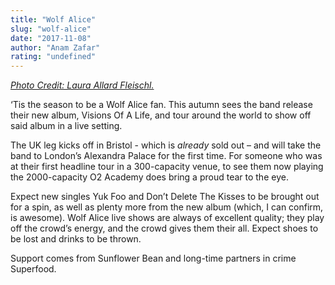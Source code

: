 ```yaml
---
title: "Wolf Alice"
slug: "wolf-alice"
date: "2017-11-08"
author: "Anam Zafar"
rating: "undefined"
---
```


[_Photo Credit: Laura Allard Fleischl._](https://www.rcarecords.com/artist/wolf-alice/)

‘Tis the season to be a Wolf Alice fan. This autumn sees the band release their new album, Visions Of A Life, and tour around the world to show off said album in a live setting.

The UK leg kicks off in Bristol - which is _already_ sold out – and will take the band to London’s Alexandra Palace for the first time. For someone who was at their first headline tour in a 300-capacity venue, to see them now playing the 2000-capacity O2 Academy does bring a proud tear to the eye.

Expect new singles Yuk Foo and Don’t Delete The Kisses to be brought out for a spin, as well as plenty more from the new album (which, I can confirm, is awesome). Wolf Alice live shows are always of excellent quality; they play off the crowd’s energy, and the crowd gives them their all. Expect shoes to be lost and drinks to be thrown.

Support comes from Sunflower Bean and long-time partners in crime Superfood.
